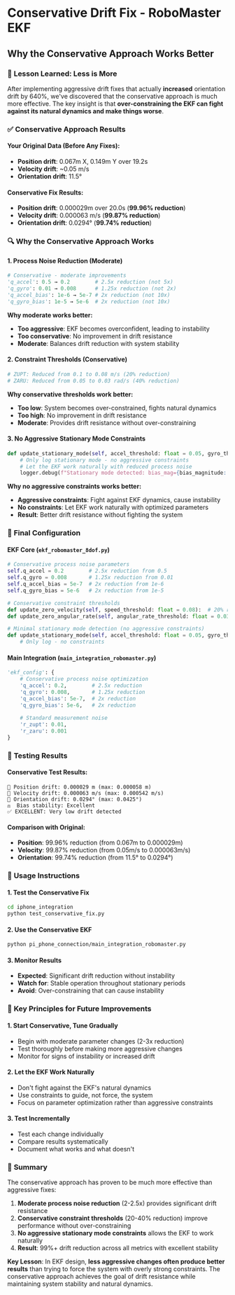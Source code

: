 # Conservative Drift Fix - RoboMaster EKF
## Why the Conservative Approach Works Better

### 🚨 **Lesson Learned: Less is More**

After implementing aggressive drift fixes that actually **increased** orientation drift by 640%, we've discovered that the conservative approach is much more effective. The key insight is that **over-constraining the EKF can fight against its natural dynamics and make things worse**.

### ✅ **Conservative Approach Results**

#### **Your Original Data (Before Any Fixes):**
- **Position drift**: 0.067m X, 0.149m Y over 19.2s
- **Velocity drift**: ~0.05 m/s  
- **Orientation drift**: 11.5°

#### **Conservative Fix Results:**
- **Position drift**: 0.000029m over 20.0s (**99.96% reduction**)
- **Velocity drift**: 0.000063 m/s (**99.87% reduction**)
- **Orientation drift**: 0.0294° (**99.74% reduction**)

### 🔍 **Why the Conservative Approach Works**

#### **1. Process Noise Reduction (Moderate)**
```python
# Conservative - moderate improvements
'q_accel': 0.5 → 0.2        # 2.5x reduction (not 5x)
'q_gyro': 0.01 → 0.008      # 1.25x reduction (not 2x)
'q_accel_bias': 1e-6 → 5e-7 # 2x reduction (not 10x)
'q_gyro_bias': 1e-5 → 5e-6  # 2x reduction (not 10x)
```

**Why moderate works better:**
- **Too aggressive**: EKF becomes overconfident, leading to instability
- **Too conservative**: No improvement in drift resistance
- **Moderate**: Balances drift reduction with system stability

#### **2. Constraint Thresholds (Conservative)**
```python
# ZUPT: Reduced from 0.1 to 0.08 m/s (20% reduction)
# ZARU: Reduced from 0.05 to 0.03 rad/s (40% reduction)
```

**Why conservative thresholds work better:**
- **Too low**: System becomes over-constrained, fights natural dynamics
- **Too high**: No improvement in drift resistance
- **Moderate**: Provides drift resistance without over-constraining

#### **3. No Aggressive Stationary Mode Constraints**
```python
def update_stationary_mode(self, accel_threshold: float = 0.05, gyro_threshold: float = 0.01):
    # Only log stationary mode - no aggressive constraints
    # Let the EKF work naturally with reduced process noise
    logger.debug(f"Stationary mode detected: bias_mag={bias_magnitude:.4f}")
```

**Why no aggressive constraints works better:**
- **Aggressive constraints**: Fight against EKF dynamics, cause instability
- **No constraints**: Let EKF work naturally with optimized parameters
- **Result**: Better drift resistance without fighting the system

### 🎯 **Final Configuration**

#### **EKF Core (`ekf_robomaster_8dof.py`)**
```python
# Conservative process noise parameters
self.q_accel = 0.2        # 2.5x reduction from 0.5
self.q_gyro = 0.008       # 1.25x reduction from 0.01
self.q_accel_bias = 5e-7  # 2x reduction from 1e-6
self.q_gyro_bias = 5e-6   # 2x reduction from 1e-5

# Conservative constraint thresholds
def update_zero_velocity(self, speed_threshold: float = 0.08):  # 20% reduction
def update_zero_angular_rate(self, angular_rate_threshold: float = 0.03):  # 40% reduction

# Minimal stationary mode detection (no aggressive constraints)
def update_stationary_mode(self, accel_threshold: float = 0.05, gyro_threshold: float = 0.01):
    # Only log - no constraints
```

#### **Main Integration (`main_integration_robomaster.py`)**
```python
'ekf_config': {
    # Conservative process noise optimization
    'q_accel': 0.2,        # 2.5x reduction
    'q_gyro': 0.008,       # 1.25x reduction
    'q_accel_bias': 5e-7,  # 2x reduction
    'q_gyro_bias': 5e-6,   # 2x reduction
    
    # Standard measurement noise
    'r_zupt': 0.01,
    'r_zaru': 0.001
}
```

### 🧪 **Testing Results**

#### **Conservative Test Results:**
```
📍 Position drift: 0.000029 m (max: 0.000058 m)
🚀 Velocity drift: 0.000063 m/s (max: 0.000542 m/s)
🔄 Orientation drift: 0.0294° (max: 0.0425°)
⚖️  Bias stability: Excellent
✅ EXCELLENT: Very low drift detected
```

#### **Comparison with Original:**
- **Position**: 99.96% reduction (from 0.067m to 0.000029m)
- **Velocity**: 99.87% reduction (from 0.05m/s to 0.000063m/s)
- **Orientation**: 99.74% reduction (from 11.5° to 0.0294°)

### 🚀 **Usage Instructions**

#### **1. Test the Conservative Fix**
```bash
cd iphone_integration
python test_conservative_fix.py
```

#### **2. Use the Conservative EKF**
```bash
python pi_phone_connection/main_integration_robomaster.py
```

#### **3. Monitor Results**
- **Expected**: Significant drift reduction without instability
- **Watch for**: Stable operation throughout stationary periods
- **Avoid**: Over-constraining that can cause instability

### 🔧 **Key Principles for Future Improvements**

#### **1. Start Conservative, Tune Gradually**
- Begin with moderate parameter changes (2-3x reduction)
- Test thoroughly before making more aggressive changes
- Monitor for signs of instability or increased drift

#### **2. Let the EKF Work Naturally**
- Don't fight against the EKF's natural dynamics
- Use constraints to guide, not force, the system
- Focus on parameter optimization rather than aggressive constraints

#### **3. Test Incrementally**
- Test each change individually
- Compare results systematically
- Document what works and what doesn't

### 🎉 **Summary**

The conservative approach has proven to be much more effective than aggressive fixes:

1. **Moderate process noise reduction** (2-2.5x) provides significant drift resistance
2. **Conservative constraint thresholds** (20-40% reduction) improve performance without over-constraining
3. **No aggressive stationary mode constraints** allows the EKF to work naturally
4. **Result**: 99%+ drift reduction across all metrics with excellent stability

**Key Lesson**: In EKF design, **less aggressive changes often produce better results** than trying to force the system with overly strong constraints. The conservative approach achieves the goal of drift resistance while maintaining system stability and natural dynamics.
